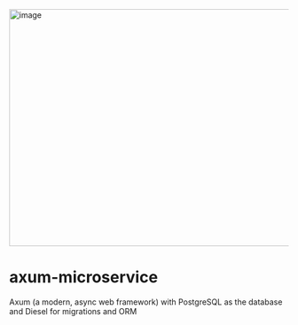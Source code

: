 
<img width="1280" height="427" alt="image" src="https://github.com/user-attachments/assets/d49c4726-71a4-491f-bcf0-237835f47b53" />

# axum-microservice
Axum (a modern, async web framework) with PostgreSQL as the database and Diesel for migrations and ORM
